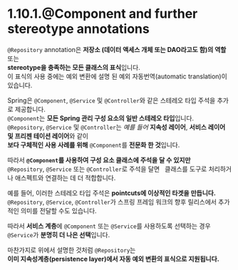 
# 1.10.1.@Component and further stereotype annotations

`@Repository` annotation은 **저장소 (데이터 액세스 개체 또는 DAO라고도 함)의 역할** 또는  
**stereotype을 충족하는 모든 클래스의 표식**입니다.  
이 표식의 사용 중에는 예외 변환에 설명 된 예외 자동번역(automatic translation)이 있습니다.  

Spring은 `@Component`, `@Service` 및 `@Controller`와 같은 스테레오 타입 주석을 추가로 제공합니다.  
`@Component`는 **모든 Spring 관리 구성 요소의 일반 스테레오 타입**입니다.  
`@Repository`, `@Service` 및 `@Controller`는 *예를 들어* **지속성 레이어**, **서비스 레이어 및 프리젠 테이션 레이어**와 같이  
**보다 구체적인 사용 사례를 위해** `@Component`를 **전문화 한 것**입니다.  

따라서 **`@Component`를 사용하여 구성 요소 클래스에 주석을 달 수 있지만**  
`@Repository`, `@Service` 또는 `@Controller`로 주석을 달면  
클래스를 도구로 처리하거나 애스펙트와 연결하는 데 더 적합합니다.  

예를 들어, 이러한 스테레오 타입 주석은 **pointcuts에 이상적인 타겟을 만듭니다.**  
`@Repository`, `@Service`, `@Controller`가 스프링 프레임 워크의 향후 릴리스에서 추가적인 의미를 전달할 수도 있습니다.  

따라서 **서비스 계층**에 `@Component` 또는 `@Service`를 사용하도록 선택하는 경우  
`@Service`가 **분명히 더 나은 선택**입니다.  

마찬가지로 위에서 설명한 것처럼 `@Repository`는  
**이미 지속성계층(persistence layer)에서 자동 예외 변환의 표식으로 지원됩니다.**

